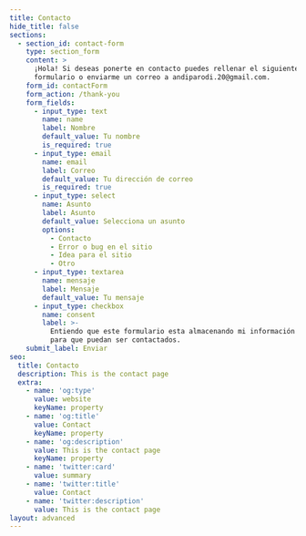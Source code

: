 ```yaml
---
title: Contacto
hide_title: false
sections:
  - section_id: contact-form
    type: section_form
    content: >
      ¡Hola! Si deseas ponerte en contacto puedes rellenar el siguiente
      formulario o enviarme un correo a andiparodi.20@gmail.com.
    form_id: contactForm
    form_action: /thank-you
    form_fields:
      - input_type: text
        name: name
        label: Nombre
        default_value: Tu nombre
        is_required: true
      - input_type: email
        name: email
        label: Correo
        default_value: Tu dirección de correo
        is_required: true
      - input_type: select
        name: Asunto
        label: Asunto
        default_value: Selecciona un asunto
        options:
          - Contacto
          - Error o bug en el sitio
          - Idea para el sitio
          - Otro
      - input_type: textarea
        name: mensaje
        label: Mensaje
        default_value: Tu mensaje
      - input_type: checkbox
        name: consent
        label: >-
          Entiendo que este formulario esta almacenando mi información enviada
          para que puedan ser contactados.
    submit_label: Enviar
seo:
  title: Contacto
  description: This is the contact page
  extra:
    - name: 'og:type'
      value: website
      keyName: property
    - name: 'og:title'
      value: Contact
      keyName: property
    - name: 'og:description'
      value: This is the contact page
      keyName: property
    - name: 'twitter:card'
      value: summary
    - name: 'twitter:title'
      value: Contact
    - name: 'twitter:description'
      value: This is the contact page
layout: advanced
---
```

